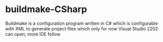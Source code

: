 # buildmake-CSharp
Buildmake is a configuration program written in C# which is configurable with XML to generate project files which only for now Visual Studio 2202 can open, more IDE follow

